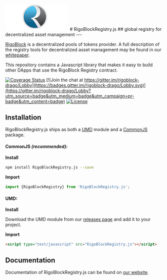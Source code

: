 <img src="https://github.com/RigoBlock/PR/blob/master/rigoLogoSmall.png" width="200px" >
# RigoBlockRegistry.js
## global registry for decentralized asset management
---

[RigoBlock][website-url] is a decentralized pools of tokens provider. A full description of the registry tools for decentralized asset management may be found in our [whitepaper][whitepaper-url].

This repository contains a Javascript library that makes it easy to build other DApps that use the RigoBlock Registry contract.

[![Coverage Status](https://coveralls.io/repos/github/RigoBlock/RigoBlockRegistry.js/badge.svg?branch=master&t=fp0cXD)](https://coveralls.io/github/RigoBlock/RigoBlockRegistry.js?branch=master)
[![Join the chat at https://gitter.im/rigoblock-drago/Lobby](https://badges.gitter.im/rigoblock-drago/Lobby.svg)](https://gitter.im/rigoblock-drago/Lobby?utm_source=badge&utm_medium=badge&utm_campaign=pr-badge&utm_content=badge)
[![License](https://img.shields.io/badge/License-Apache%202.0-blue.svg)](https://opensource.org/licenses/Apache-2.0)

## Installation

RigoBlockRegistry.js ships as both a [UMD](https://github.com/umdjs/umd) module and a [CommonJS](https://en.wikipedia.org/wiki/CommonJS) package.

#### CommonJS *(recommended)*:

**Install**

```bash
npm install RigoBlockRegistry.js --save
```

**Import**

```javascript
import {RigoBlockRegistry} from 'RigoBlockRegistry.js';
```

#### UMD:

**Install**

Download the UMD module from our [releases page](https://github.com/RigoBlock/RigoBlockRegistry.js/releases) and add it to your project.

**Import**

```html
<script type="text/javascript" src="RigoBlockRegistry.js"></script>
```

## Documentation

Documentation of RigoBlockRegistry.js can be found on [our website][docs-url].

[website-url]: https://rigoblock.com/
[whitepaper-url]: https://github.com/RigoBlock/whitepaper/raw/master/RigoBlockPaper.pdf
[docs-url]: https://rigoblock.com
